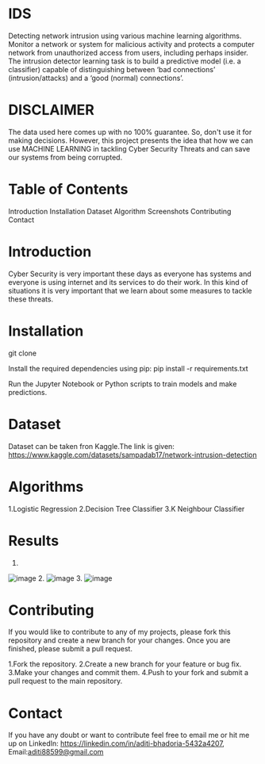 # IDS
Detecting network intrusion using various machine learning algorithms. Monitor a network or system for malicious activity and protects a computer network from unauthorized access from users, including perhaps insider. The intrusion detector learning task is to build a predictive model (i.e. a classifier) capable of distinguishing between ‘bad connections’ (intrusion/attacks) and a ‘good (normal) connections’.

# DISCLAIMER
The data used here comes up with no 100% guarantee. So, don't use it for making decisions. However, this project presents the idea that how we can use MACHINE LEARNING in tackling Cyber Security Threats and can save our systems from being corrupted.

# Table of Contents 
Introduction
Installation
Dataset
Algorithm
Screenshots
Contributing
Contact

# Introduction
Cyber Security is very important these days as everyone has systems and everyone is using internet and its services to do their work. In this kind of situations it is very important that we learn about some measures to tackle these threats.

# Installation
git clone

Install the required dependencies using pip: pip install -r requirements.txt

Run the Jupyter Notebook or Python scripts to train models and make predictions.

# Dataset
Dataset can be taken fron Kaggle.The link is given: https://www.kaggle.com/datasets/sampadab17/network-intrusion-detection

# Algorithms
1.Logistic Regression 2.Decision Tree Classifier 3.K Neighbour Classifier

# Results
1. 
![image](https://github.com/HEYADITI1/IDS/assets/115147637/82ce7556-a5d1-4faf-be0b-239bf547f431)
2. ![image](https://github.com/HEYADITI1/IDS/assets/115147637/ff122407-0381-4713-9f3b-1c818489f847)
3. ![image](https://github.com/HEYADITI1/IDS/assets/115147637/975d62b1-a48e-4e83-8adf-5f69f793959b)

# Contributing
If you would like to contribute to any of my projects, please fork this repository and create a new branch for your changes. Once you are finished, please submit a pull request.

1.Fork the repository. 2.Create a new branch for your feature or bug fix. 3.Make your changes and commit them. 4.Push to your fork and submit a pull request to the main repository.

# Contact
If you have any doubt or want to contribute feel free to email me or hit me up on
LinkedIn: https://linkedin.com/in/aditi-bhadoria-5432a4207, Email:aditi88599@gmail.com
